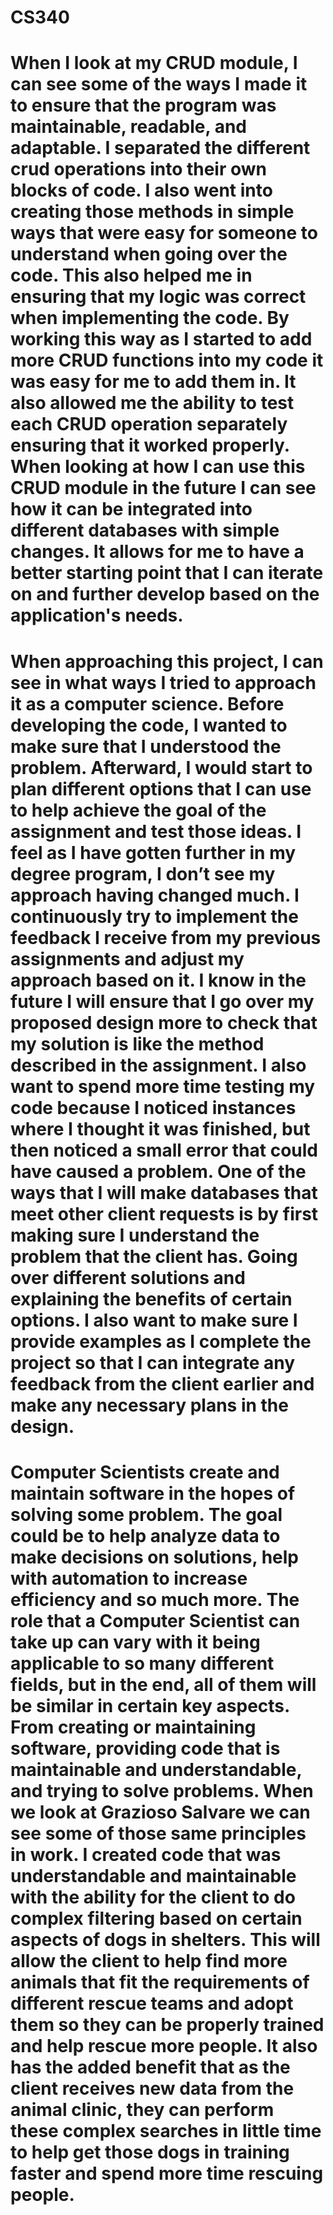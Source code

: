 # CS340
#          When I look at my CRUD module, I can see some of the ways I made it to ensure that the program was maintainable, readable, and adaptable. I separated the different crud operations into their own blocks of code. I also went into creating those methods in simple ways that were easy for someone to understand when going over the code. This also helped me in ensuring that my logic was correct when implementing the code. By working this way as I started to add more CRUD functions into my code it was easy for me to add them in. It also allowed me the ability to test each CRUD operation separately ensuring that it worked properly. When looking at how I can use this CRUD module in the future I can see how it can be integrated into different databases with simple changes. It allows for me to have a better starting point that I can iterate on and further develop based on the application's needs.
#             When approaching this project, I can see in what ways I tried to approach it as a computer science. Before developing the code, I wanted to make sure that I understood the problem. Afterward, I would start to plan different options that I can use to help achieve the goal of the assignment and test those ideas. I feel as I have gotten further in my degree program, I don’t see my approach having changed much. I continuously try to implement the feedback I receive from my previous assignments and adjust my approach based on it. I know in the future I will ensure that I go over my proposed design more to check that my solution is like the method described in the assignment. I also want to spend more time testing my code because I noticed instances where I thought it was finished, but then noticed a small error that could have caused a problem. One of the ways that I will make databases that meet other client requests is by first making sure I understand the problem that the client has. Going over different solutions and explaining the benefits of certain options. I also want to make sure I provide examples as I complete the project so that I can integrate any feedback from the client earlier and make any necessary plans in the design.
#             Computer Scientists create and maintain software in the hopes of solving some problem. The goal could be to help analyze data to make decisions on solutions, help with automation to increase efficiency and so much more. The role that a Computer Scientist can take up can vary with it being applicable to so many different fields, but in the end, all of them will be similar in certain key aspects. From creating or maintaining software, providing code that is maintainable and understandable, and trying to solve problems. When we look at Grazioso Salvare we can see some of those same principles in work. I created code that was understandable and maintainable with the ability for the client to do complex filtering based on certain aspects of dogs in shelters. This will allow the client to help find more animals that fit the requirements of different rescue teams and adopt them so they can be properly trained and help rescue more people. It also has the added benefit that as the client receives new data from the animal clinic, they can perform these complex searches in little time to help get those dogs in training faster and spend more time rescuing people.  
